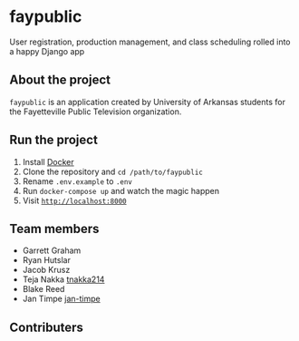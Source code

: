 # faypublic
User registration, production management, and class scheduling rolled into a happy Django app

## About the project

`faypublic` is an application created by University of Arkansas students for the Fayetteville Public Television organization. 

## Run the project

1. Install [Docker](https://docs.docker.com/engine/installation/)
2. Clone the repository and `cd /path/to/faypublic`
3. Rename `.env.example` to `.env`
4. Run `docker-compose up` and watch the magic happen
5. Visit [`http://localhost:8000`](http://localhost:8000)

## Team members
* Garrett Graham
* Ryan Hutslar
* Jacob Krusz
* Teja Nakka [tnakka214](https://github.com/tnakka214)
* Blake Reed
* Jan Timpe [jan-timpe](https://github.com/jan-timpe)

## Contributers